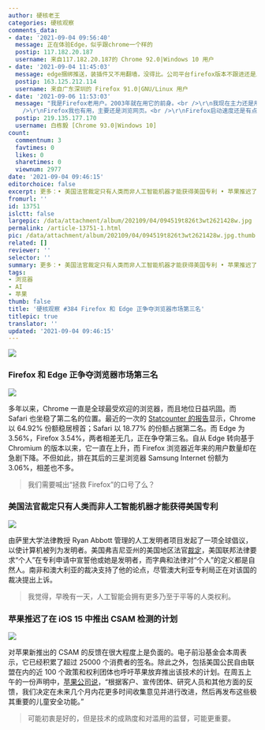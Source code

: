```yaml
---
author: 硬核老王
categories: 硬核观察
comments_data:
- date: '2021-09-04 09:56:40'
  message: 正在体验Edge，似乎跟chrome一个样的
  postip: 117.182.20.187
  username: 来自117.182.20.187的 Chrome 92.0|Windows 10 用户
- date: '2021-09-04 11:45:03'
  message: edge捆绑推送，装插件又不用翻墙，没得比。公司平台firefox版本不跟进还是上古版本，firefox没救了。不过家里用chromium的浏览器是默认，手动基乎是开firefox。为啥大多数人只接受一个浏览器？大部分人都限制自己一类工具只选其中一款，不像我这还有brave和minibrowser
  postip: 163.125.212.114
  username: 来自广东深圳的 Firefox 91.0|GNU/Linux 用户
- date: '2021-09-06 11:53:03'
  message: "我是Firefox老用户。2003年就在用它的前身。<br />\r\n我现在主力还是用edge，毕竟chrome的Dev Tool用得更习惯。<br
    />\r\nFirefox我也有用，主要还是浏览网页。<br />\r\nFirefox启动速度还是有点慢。"
  postip: 219.135.177.170
  username: 白栋毅 [Chrome 93.0|Windows 10]
count:
  commentnum: 3
  favtimes: 0
  likes: 0
  sharetimes: 0
  viewnum: 2977
date: '2021-09-04 09:46:15'
editorchoice: false
excerpt: 更多：• 美国法官裁定只有人类而非人工智能机器才能获得美国专利 • 苹果推迟了在 iOS 15 中推出 CSAM 检测的计划
fromurl: ''
id: 13751
islctt: false
largepic: /data/attachment/album/202109/04/094519t826t3wt2621428w.jpg
permalink: /article-13751-1.html
pic: /data/attachment/album/202109/04/094519t826t3wt2621428w.jpg.thumb.jpg
related: []
reviewer: ''
selector: ''
summary: 更多：• 美国法官裁定只有人类而非人工智能机器才能获得美国专利 • 苹果推迟了在 iOS 15 中推出 CSAM 检测的计划
tags:
- 浏览器
- AI
- 苹果
thumb: false
title: '硬核观察 #384 Firefox 和 Edge 正争夺浏览器市场第三名'
titlepic: true
translator: ''
updated: '2021-09-04 09:46:15'
---
```


![](/data/attachment/album/202109/04/094519t826t3wt2621428w.jpg)


### Firefox 和 Edge 正争夺浏览器市场第三名


![](/data/attachment/album/202109/04/094529di39i498icj3kwik.jpg)


多年以来，Chrome 一直是全球最受欢迎的浏览器，而且地位日益巩固。而 Safari 也坐稳了第二名的位置。最近的一次的 [Statcounter 的报告](https://gs.statcounter.com/browser-market-share)显示，Chrome 以 64.92% 份额稳居榜首；Safari 以 18.77% 的份额占据第二名。而 Edge 为 3.56%，Firefox 3.54%，两者相差无几，正在争夺第三名。自从 Edge 转向基于 Chromium 的版本以来，它一直在上升，而 Firefox 浏览器近年来的用户数量却在急剧下降。不但如此，排在其后的三星浏览器 Samsung Internet 份额为 3.06%，相差也不多。



> 
> 我们需要喊出“拯救 Firefox”的口号了么？
> 
> 
> 


### 美国法官裁定只有人类而非人工智能机器才能获得美国专利


![](/data/attachment/album/202109/04/094550dizniig4h7i6rldr.jpg)


由萨里大学法律教授 Ryan Abbott 管理的人工发明者项目发起了一项全球倡议，以使计算机被列为发明者。美国弗吉尼亚州的美国地区法官[裁定](https://www.bloomberg.com/news/articles/2021-09-03/only-humans-not-ai-machines-can-get-a-u-s-patent-judge-rules)，美国联邦法律要求“个人”在专利申请中宣誓他或她是发明者，而字典和法律对“个人”的定义都是自然人。南非和澳大利亚的裁决支持了他的论点，尽管澳大利亚专利局正在对该国的裁决提出上诉。



> 
> 我觉得，早晚有一天，人工智能会拥有更多乃至于平等的人类权利。
> 
> 
> 


### 苹果推迟了在 iOS 15 中推出 CSAM 检测的计划


![](/data/attachment/album/202109/04/094603eogc3cicmrzrziiw.jpg)


对苹果新推出的 CSAM 的反馈在很大程度上是负面的。电子前沿基金会本周表示，它已经积累了超过 25000 个消费者的签名。除此之外，包括美国公民自由联盟在内的近 100 个政策和权利团体也呼吁苹果放弃推出该技术的计划。在周五上午的一份声明中，[苹果公司说](https://techcrunch.com/2021/09/03/apple-csam-detection-delayed/)，“根据客户、宣传团体、研究人员和其他方面的反馈，我们决定在未来几个月内花更多时间收集意见并进行改进，然后再发布这些极其重要的儿童安全功能。”



> 
> 可能初衷是好的，但是技术的成熟度和对滥用的监督，可能更重要。
> 
> 
>